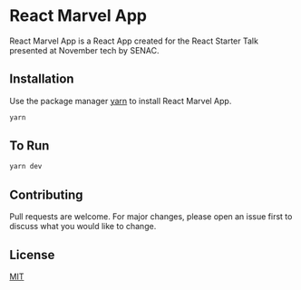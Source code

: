 # React Marvel App

React Marvel App is a React App created for the React Starter Talk presented at November tech by SENAC.


## Installation

Use the package manager [yarn](https://yarnpkg.com/) to install React Marvel App.

```bash
yarn
```

## To Run

```bash
yarn dev
```

## Contributing
Pull requests are welcome. For major changes, please open an issue first to discuss what you would like to change.

## License
[MIT](https://choosealicense.com/licenses/mit/)
